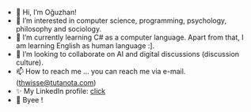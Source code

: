 - 🤝 Hi, I’m Oğuzhan!
- 👀 I’m interested in computer science, programming, psychology, philosophy and sociology. 
- 🌱 I’m currently learning C# as a computer language. Apart from that, I am learning English as human language :]. 
- 💞️ I’m looking to collaborate on AI and digital discussions (discussion culture).
- 📫 How to reach me ... you can reach me via e-mail. (thwisse@tutanota.com)
- ✨ My LinkedIn profile: [click](https://www.linkedin.com/in/thwisse)
- 👋 Byee !

<!---
thwisse/thwisse is a ✨ special ✨ repository because its `README.md` (this file) appears on your GitHub profile.
You can click the Preview link to take a look at your changes.
--->
